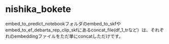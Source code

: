 # nishika_bokete
embed_to_predict_notebookフォルダのembed_to_skfやembed_to_ef_debarta_rep_clip_skfにあるconcat_file(df_1_trなど）は、それぞれのembeddingファイルをただ単にconcatしただけです。
